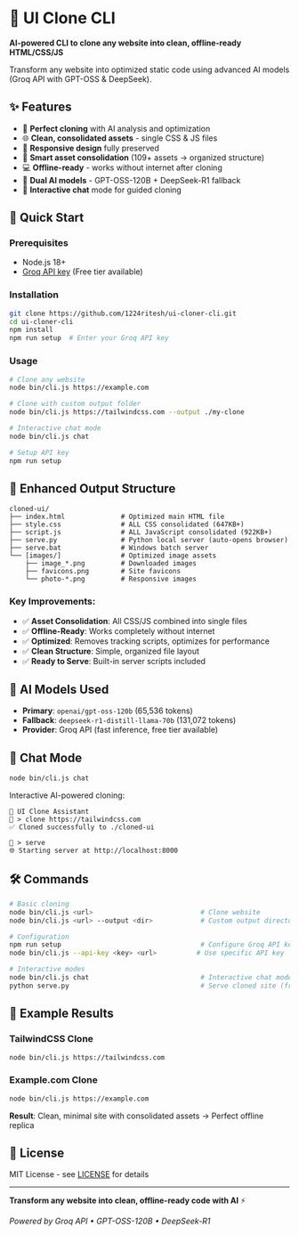 # 🎨 UI Clone CLI

**AI-powered CLI to clone any website into clean, offline-ready HTML/CSS/JS**

Transform any website into optimized static code using advanced AI models (Groq API with GPT-OSS & DeepSeek).

## ✨ Features

- 🎯 **Perfect cloning** with AI analysis and optimization
- 🌐 **Clean, consolidated assets** - single CSS & JS files
- 📱 **Responsive design** fully preserved
- 🔧 **Smart asset consolidation** (109+ assets → organized structure)
- 💻 **Offline-ready** - works without internet after cloning
- 🤖 **Dual AI models** - GPT-OSS-120B + DeepSeek-R1 fallback
- 💬 **Interactive chat** mode for guided cloning

## 🚀 Quick Start

### Prerequisites
- Node.js 18+ 
- [Groq API key](https://console.groq.com/) (Free tier available)

### Installation
```bash
git clone https://github.com/1224ritesh/ui-cloner-cli.git
cd ui-cloner-cli
npm install
npm run setup  # Enter your Groq API key
```

### Usage
```bash
# Clone any website
node bin/cli.js https://example.com

# Clone with custom output folder  
node bin/cli.js https://tailwindcss.com --output ./my-clone

# Interactive chat mode
node bin/cli.js chat

# Setup API key
npm run setup
```

## 📁 Enhanced Output Structure

```
cloned-ui/
├── index.html              # Optimized main HTML file
├── style.css               # ALL CSS consolidated (647KB+)
├── script.js               # ALL JavaScript consolidated (922KB+)
├── serve.py                # Python local server (auto-opens browser)
├── serve.bat               # Windows batch server
└── [images/]               # Optimized image assets
    ├── image_*.png         # Downloaded images
    ├── favicons.png        # Site favicons
    └── photo-*.png         # Responsive images
```

### Key Improvements:
- ✅ **Asset Consolidation**: All CSS/JS combined into single files
- ✅ **Offline-Ready**: Works completely without internet
- ✅ **Optimized**: Removes tracking scripts, optimizes for performance
- ✅ **Clean Structure**: Simple, organized file layout
- ✅ **Ready to Serve**: Built-in server scripts included

## 🤖 AI Models Used

- **Primary**: `openai/gpt-oss-120b` (65,536 tokens)
- **Fallback**: `deepseek-r1-distill-llama-70b` (131,072 tokens)
- **Provider**: Groq API (fast inference, free tier available)

## 💬 Chat Mode

```bash
node bin/cli.js chat
```

Interactive AI-powered cloning:
```
🤖 UI Clone Assistant
🎨 > clone https://tailwindcss.com
✅ Cloned successfully to ./cloned-ui

🎨 > serve
🌐 Starting server at http://localhost:8000
```

## 🛠️ Commands

```bash
# Basic cloning
node bin/cli.js <url>                           # Clone website
node bin/cli.js <url> --output <dir>            # Custom output directory

# Configuration
npm run setup                                   # Configure Groq API key
node bin/cli.js --api-key <key> <url>          # Use specific API key

# Interactive modes
node bin/cli.js chat                            # Interactive chat mode
python serve.py                                 # Serve cloned site (from output dir)
```

## 🎯 Example Results

### TailwindCSS Clone
```bash
node bin/cli.js https://tailwindcss.com
```

### Example.com Clone  
```bash
node bin/cli.js https://example.com
```
**Result**: Clean, minimal site with consolidated assets → Perfect offline replica

## 📄 License

MIT License - see [LICENSE](LICENSE) for details

---

**Transform any website into clean, offline-ready code with AI** ⚡

*Powered by Groq API • GPT-OSS-120B • DeepSeek-R1*